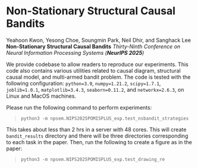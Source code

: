 # Non-Stationary Structural Causal Bandits
Yeahoon Kwon, Yesong Choe, Soungmin Park, Neil Dhir, and Sanghack Lee
**Non-Stationary Structural Causal Bandits**
*Thirty-Ninth Conference on Neural Information Processing Systems (**NeurIPS 2025**)*

We provide codebase to allow readers to reproduce our experiments. This code also contains various utilities related to causal diagram, structural causal model, and multi-armed bandit problem.
The code is tested with the following configuration: `python=3.9`, `numpy=1.21.2`, `scipy=1.7.1`, `joblib=1.0.1`, `matplotlib=3.4.3`, `seaborn=0.11.2`, and `networkx=2.6.3`, on
Linux and MacOS machines.


Please run the following command to perform experiments:
> `python3 -m npsem.NIPS2025POMISPLUS_exp.test_nsbandit_strategies`

This takes about less than 2 hrs in a server with 48 cores.
This will create `bandit_results` directory and there will be three directories corresponding to each task in the paper.
Then, run the following to create a figure as in the paper:
> `python3 -m npsem.NIPS2025POMISPLUS_exp.test_drawing_re`
